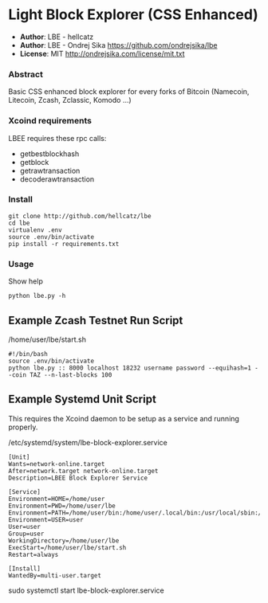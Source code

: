 # Light Block Explorer (CSS Enhanced)

- __Author__: LBE - hellcatz 
- __Author__: LBE - Ondrej Sika <https://github.com/ondrejsika/lbe>
- __License__: MIT <http://ondrejsika.com/license/mit.txt>


### Abstract

Basic CSS enhanced block explorer for every forks of Bitcoin (Namecoin, Litecoin, Zcash, Zclassic, Komodo ...)

### Xcoind requirements

LBEE requires these rpc calls:

- getbestblockhash
- getblock
- getrawtransaction
- decoderawtransaction


### Install

    git clone http://github.com/hellcatz/lbe
    cd lbe
    virtualenv .env
    source .env/bin/activate
    pip install -r requirements.txt


### Usage

Show help

    python lbe.py -h

## Example Zcash Testnet Run Script

/home/user/lbe/start.sh

    #!/bin/bash
    source .env/bin/activate
    python lbe.py :: 8000 localhost 18232 username password --equihash=1 --coin TAZ --n-last-blocks 100
    
## Example Systemd Unit Script
This requires the Xcoind daemon to be setup as a service and running properly.

/etc/systemd/system/lbe-block-explorer.service    
    
    [Unit]
    Wants=network-online.target
    After=network.target network-online.target
    Description=LBEE Block Explorer Service
    
    [Service]
    Environment=HOME=/home/user
    Environment=PWD=/home/user/lbe
    Environment=PATH=/home/user/bin:/home/user/.local/bin:/usr/local/sbin:/usr/local/bin:/usr/sbin:/usr/bin:/sbin:/bin
    Environment=USER=user
    User=user
    Group=user
    WorkingDirectory=/home/user/lbe
    ExecStart=/home/user/lbe/start.sh
    Restart=always
    
    [Install]
    WantedBy=multi-user.target

sudo systemctl start lbe-block-explorer.service
